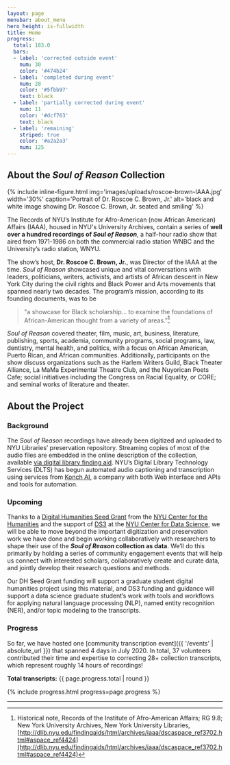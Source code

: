 ```yaml
---
layout: page
menubar: about_menu
hero_height: is-fullwidth
title: Home
progress:
  total: 183.0
  bars:
  - label: 'corrected outside event'
    num: 30
    color: '#474b24'
  - label: 'completed during event'
    num: 28
    color: '#5fbb97'
    text: black
  - label: 'partially corrected during event'
    num: 11
    color: '#dcf763'
    text: black
  - label: 'remaining'
    striped: true
    color: '#a2a2a3'
    num: 125
---
```

## About the *Soul of Reason* Collection

{% include inline-figure.html
  img='images/uploads/roscoe-brown-IAAA.jpg'
  width='30%'
  caption='Portrait of Dr. Roscoe C. Brown, Jr.'
  alt='black and white image showing Dr. Roscoe C. Brown, Jr. seated and smiling' %}

The Records of NYU’s Institute for Afro-American (now African American) Affairs (IAAA), housed in NYU's University Archives, contain a series of **well over a hundred recordings of *Soul of Reason***, a half-hour radio show that aired from 1971-1986 on both the commercial radio station WNBC and the University’s radio station, WNYU.

The show’s host, **Dr. Roscoe C. Brown, Jr.**, was Director of the IAAA at the time. *Soul of Reason* showcased unique and vital conversations with leaders, politicians, writers, activists, and artists of African descent in New York City during the civil rights and Black Power and Arts movements that spanned nearly two decades. The program’s mission, according to its founding documents, was to be

> "a showcase for Black scholarship...
> to examine the foundations of African-American thought from a variety of areas.”[^1]


*Soul of Reason* covered theater, film, music, art, business, literature, publishing, sports, academia, community programs, social programs, law, dentistry, mental health, and politics, with a focus on African American, Puerto Rican, and African communities. Additionally, participants on the show discuss organizations such as the Harlem Writers Guild, Black Theater Alliance, La MaMa Experimental Theatre Club, and the Nuyorican Poets Cafe; social initiatives including the Congress on Racial Equality, or CORE; and seminal works of literature and theater.

## About the Project

### Background
The *Soul of Reason* recordings have already been digitized and uploaded to NYU Libraries’ preservation repository. Streaming copies of most of the audio files are embedded in the online description of the collection, available [via digital library finding aid](http://dlib.nyu.edu/findingaids/html/archives/iaaa/dscaspace_ref3702.html#aspace_ref4424). NYU’s Digital Library Technology Services (DLTS) has begun automated audio captioning and transcription using services from [Konch AI](https://www.konch.ai/), a company with both Web interface and APIs and tools for automation.

### Upcoming
Thanks to a [Digital Humanities Seed Grant](https://nyuhumanities.org/funded-activities/digital-humanities-seed-grant/) from the [NYU Center for the Humanities](https://nyuhumanities.org/) and the support of [DS3](https://cds.nyu.edu/ds3/) at the [NYU Center for Data Science](https://cds.nyu.edu/), we will be able to move beyond the important digitization and preservation work we have done and begin working collaboratively with researchers to shape their use of the **_Soul of Reason_ collection as data**. We’ll do this primarily by holding a series of community engagement events that will help us connect with interested scholars, collaboratively create and curate data, and jointly develop their research questions and methods.

Our DH Seed Grant funding will support a graduate student digital humanities project using this material, and DS3 funding and guidance will support a data science graduate student’s work with tools and workflows for applying natural language processing (NLP), named entity recognition (NER), and/or topic modeling to the transcripts.

### Progress

So far, we have hosted one [community transcription event]({{ '/events' | absolute_url }}) that spanned 4 days in July 2020. In total, 37 volunteers contributed their time and expertise to correcting 28+ collection transcripts, which represent roughly 14 hours of recordings!

__Total transcripts:__ {{ page.progress.total | round }}

{% include progress.html progress=page.progress %}


----

[^1]: Historical note, Records of the Institute of Afro-American Affairs; RG 9.8; New York University Archives, New York University Libraries, [http://dlib.nyu.edu/findingaids/html/archives/iaaa/dscaspace_ref3702.html#aspace_ref4424](http://dlib.nyu.edu/findingaids/html/archives/iaaa/dscaspace_ref3702.html#aspace_ref4424)
